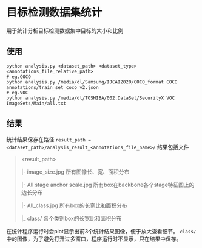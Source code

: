 # 目标检测数据集统计
用于统计分析目标检测数据集中目标的大小和比例

## 使用

```shell script
python analysis.py <dataset_path> <dataset_type> <annotations_file_relative_path>
# eg.COCO
python analysis.py /media/dl/Samsung/IJCAI2020/COCO_format COCO annotations/train_set_coco_v2.json
# eg.VOC
python analysis.py /media/dl/TOSHIBA/002.DataSet/SecurityX VOC ImageSets/Main/all.txt
```

## 结果
统计结果保存在路径 `result_path = <dataset_path>/analysis_result_<annotations_file_name>/`
结果包括文件
><result_path> 
>
>|- image_size.jpg  所有图像长、宽、面积分布
>
>|- All stage anchor scale.jpg  所有box在backbone各个stage特征图上的边长分布
>
>|- All_class.jpg   所有box的长宽比和面积分布
>
>|_ class/  各个类别box的长宽比和面积分布

在统计程序运行时会plot显示出前3个统计结果图像，便于放大查看细节。
`class/`中的图像，为了避免打开过多窗口，程序运行时不显示，只在结果中保存。
